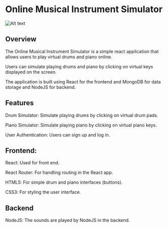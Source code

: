 # Online Musical Instrument Simulator

![Alt text]([https://private-user-images.githubusercontent.com/143923960/316032558-b4670bb8-7aee-4e2a-93bb-4b0c69ad60e6.png?jwt=eyJhbGciOiJIUzI1NiIsInR5cCI6IkpXVCJ9.eyJpc3MiOiJnaXRodWIuY29tIiwiYXVkIjoicmF3LmdpdGh1YnVzZXJjb250ZW50LmNvbSIsImtleSI6ImtleTUiLCJleHAiOjE3MTExMTUzNzYsIm5iZiI6MTcxMTExNTA3NiwicGF0aCI6Ii8xNDM5MjM5NjAvMzE2MDMyNTU4LWI0NjcwYmI4LTdhZWUtNGUyYS05M2JiLTRiMGM2OWFkNjBlNi5wbmc_WC1BbXotQWxnb3JpdGhtPUFXUzQtSE1BQy1TSEEyNTYmWC1BbXotQ3JlZGVudGlhbD1BS0lBVkNPRFlMU0E1M1BRSzRaQSUyRjIwMjQwMzIyJTJGdXMtZWFzdC0xJTJGczMlMkZhd3M0X3JlcXVlc3QmWC1BbXotRGF0ZT0yMDI0MDMyMlQxMzQ0MzZaJlgtQW16LUV4cGlyZXM9MzAwJlgtQW16LVNpZ25hdHVyZT1lOTI5Y2YzOWU3MjRlMmE1NTUzNDVmZjBmZjgzYzAwZDc1NjNiOWI3OThhMzNiYjgwMWI1ZTk2YzI4NjNhODUyJlgtQW16LVNpZ25lZEhlYWRlcnM9aG9zdCZhY3Rvcl9pZD0wJmtleV9pZD0wJnJlcG9faWQ9MCJ9.cgg15nqWqo4lvn1IPn397Jl8iqPCxLxwIx-b-Xofqj8](https://github.com/adityakkashyap/Online-Instrument-Simulator/issues/1#issue-2203763815))

## **Overview**
The Online Musical Instrument Simulator is a simple react application that allows users to play virtual drums and piano online. 

Users can simulate playing drums and piano by clicking on virtual keys displayed on the screen. 

The application is built using React for the frontend and MongoDB for data storage and NodeJS for backend.

## **Features**
Drum Simulator: Simulate playing drums by clicking on virtual drum pads.

Piano Simulator: Simulate playing piano by clicking on virtual piano keys.

User Authentication: Users can sign up and  log in.

## **Frontend:**
React: Used for front end.

React Router: For handling routing in the React app.

HTML5: For simple drum and piano interfaces (buttons).

CSS3: For styling the user interface.

## **Backend**

NodeJS: The sounds are played by NodeJS in the backend.
